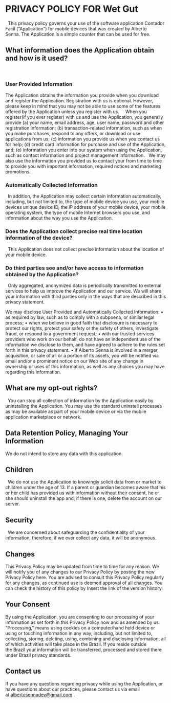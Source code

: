 # PRIVACY POLICY FOR Wet Gut
 
This privacy policy governs your use of the software application Contador Facil (“Application”) for mobile devices that was created by Alberto Senna. The Application is a simple counter that can be used for free. 
 
## What information does the Application obtain and how is it used?
 
### User Provided Information 
The Application obtains the information you provide when you download and register the Application. Registration with us is optional. However, please keep in mind that you may not be able to use some of the features offered by the Application unless you register with us.
 
 
When you register(if you ever register) with us and use the Application, you generally provide (a) your name, email address, age, user name, password and other registration information; (b) transaction-related information, such as when you make purchases, respond to any offers, or download or use applications from us; (c) information you provide us when you contact us for help; (d) credit card information for purchase and use of the Application, and; (e) information you enter into our system when using the Application, such as contact information and project management information.
 
We may also use the information you provided us to contact your from time to time to provide you with important information, required notices and marketing promotions.


### Automatically Collected Information 
 
In addition, the Application may collect certain information automatically, including, but not limited to, the type of mobile device you use, your mobile devices unique device ID, the IP address of your mobile device, your mobile operating system, the type of mobile Internet browsers you use, and information about the way you use the Application. 
 
 
### Does the Application collect precise real time location information of the device?
 
This Application does not collect precise information about the location of your mobile device. 
 
### Do third parties see and/or have access to information obtained by the Application?
 
Only aggregated, anonymized data is periodically transmitted to external services to help us improve the Application and our service. We will share your information with third parties only in the ways that are described in this privacy statement.

We may disclose User Provided and Automatically Collected Information:
    • as required by law, such as to comply with a subpoena, or similar legal process;
    • when we believe in good faith that disclosure is necessary to protect our rights, protect your safety or the safety of others, investigate fraud, or respond to a government request;
    • with our trusted services providers who work on our behalf, do not have an independent use of the information we disclose to them, and have agreed to adhere to the rules set forth in this privacy statement.
    • if Alberto Senna is involved in a merger, acquisition, or sale of all or a portion of its assets, you will be notified via email and/or a prominent notice on our Web site of any change in ownership or uses of this information, as well as any choices you may have regarding this information.
 
 
## What are my opt-out rights?
 
You can stop all collection of information by the Application easily by uninstalling the Application. You may use the standard uninstall processes as may be available as part of your mobile device or via the mobile application marketplace or network.
 
## Data Retention Policy, Managing Your Information
We do not intend to store any data with this application.


## Children
 
We do not use the Application to knowingly solicit data from or market to children under the age of 13. If a parent or guardian becomes aware that his or her child has provided us with information without their consent, he or she should uninstall the app and, if there is one, delete the account on our server.
 
## Security
 
We are concerned about safeguarding the confidentiality of your information, therefore, if we ever collect any data, it will be anonymous.
 
## Changes
This Privacy Policy may be updated from time to time for any reason. We will notify you of any changes to our Privacy Policy by posting the new Privacy Policy here. You are advised to consult this Privacy Policy regularly for any changes, as continued use is deemed approval of all changes. You can check the history of this policy by Insert the link of the version history.
 
## Your Consent
By using the Application, you are consenting to our processing of your information as set forth in this Privacy Policy now and as amended by us. "Processing,” means using cookies on a computer/hand held device or using or touching information in any way, including, but not limited to, collecting, storing, deleting, using, combining and disclosing information, all of which activities will take place in the Brazil. If you reside outside the Brazil your information will be transferred, processed and stored there under Brazil privacy standards. 
 
## Contact us
If you have any questions regarding privacy while using the Application, or have questions about our practices, please contact us via email at albertosennadev@gmail.com .
